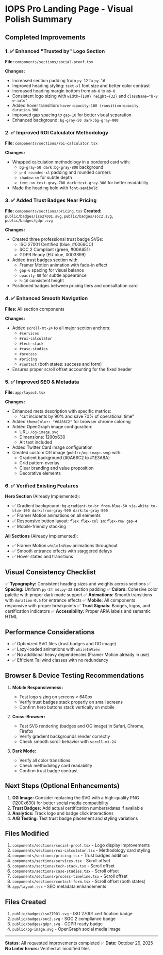 # IOPS Pro Landing Page - Visual Polish Summary

## Completed Improvements

### 1. ✅ Enhanced "Trusted by" Logo Section
**File:** `components/sections/social-proof.tsx`

**Changes:**
- Increased section padding from `py-12` to `py-16`
- Improved heading styling: `text-xl` font size and better color contrast
- Increased heading margin bottom from `mb-6` to `mb-8`
- Consistent logo sizing with `width={100} height={32}` and `className="h-8 w-auto"`
- Added hover transition: `hover:opacity-100 transition-opacity duration-300`
- Improved gap spacing to `gap-10` for better visual separation
- Enhanced background: `bg-gray-50 dark:bg-gray-900`

### 2. ✅ Improved ROI Calculator Methodology
**File:** `components/sections/roi-calculator.tsx`

**Changes:**
- Wrapped calculation methodology in a bordered card with:
  - `bg-gray-50 dark:bg-gray-800` background
  - `p-4 rounded-xl` padding and rounded corners
  - `shadow-sm` for subtle depth
  - `text-sm text-gray-700 dark:text-gray-300` for better readability
- Made the heading bold with `font-semibold`

### 3. ✅ Added Trust Badges Near Pricing
**File:** `components/sections/pricing.tsx`
**Created:** `public/badges/iso27001.svg`, `public/badges/soc2.svg`, `public/badges/gdpr.svg`

**Changes:**
- Created three professional trust badge SVGs:
  - ISO 27001 Certified (blue, #0066CC)
  - SOC 2 Compliant (green, #00A651)
  - GDPR Ready (EU blue, #003399)
- Added trust badges section with:
  - Framer Motion animation with fade-in effect
  - `gap-6` spacing for visual balance
  - `opacity-80` for subtle appearance
  - `h-10` consistent height
- Positioned badges between pricing tiers and consultation card

### 4. ✅ Enhanced Smooth Navigation
**Files:** All section components

**Changes:**
- Added `scroll-mt-24` to all major section anchors:
  - `#services`
  - `#roi-calculator`
  - `#tech-stack`
  - `#case-studies`
  - `#process`
  - `#pricing`
  - `#contact` (both states: success and form)
- Ensures proper scroll offset accounting for the fixed header

### 5. ✅ Improved SEO & Metadata
**File:** `app/layout.tsx`

**Changes:**
- Enhanced meta description with specific metrics:
  - "cut incidents by 90% and save 70% of operational time"
- Added `themeColor: "#0A66C2"` for browser chrome coloring
- Added OpenGraph image configuration:
  - URL: `/og-image.svg`
  - Dimensions: 1200x630
  - Alt text included
- Added Twitter Card image configuration
- Created custom OG image (`public/og-image.svg`) with:
  - Gradient background (#0A66C2 to #1E3A8A)
  - Grid pattern overlay
  - Clear branding and value proposition
  - Decorative elements

### 6. ✅ Verified Existing Features

**Hero Section** (Already Implemented):
- ✅ Gradient background: `bg-gradient-to-br from-blue-50 via-white to-blue-100 dark:from-gray-900 dark:to-gray-800`
- ✅ Framer Motion animations on all elements
- ✅ Responsive button layout: `flex flex-col sm:flex-row gap-4`
- ✅ Mobile-friendly stacking

**All Sections** (Already Implemented):
- ✅ Framer Motion `whileInView` animations throughout
- ✅ Smooth entrance effects with staggered delays
- ✅ Hover states and transitions

## Visual Consistency Checklist

✅ **Typography:** Consistent heading sizes and weights across sections
✅ **Spacing:** Uniform `py-24 md:py-32` section padding
✅ **Colors:** Cohesive color palette with proper dark mode support
✅ **Animations:** Smooth transitions with `duration-0.6` for entrance effects
✅ **Mobile:** All components responsive with proper breakpoints
✅ **Trust Signals:** Badges, logos, and certification indicators
✅ **Accessibility:** Proper ARIA labels and semantic HTML

## Performance Considerations

- ✅ Optimized SVG files (trust badges and OG image)
- ✅ Lazy-loaded animations with `whileInView`
- ✅ No additional heavy dependencies (Framer Motion already in use)
- ✅ Efficient Tailwind classes with no redundancy

## Browser & Device Testing Recommendations

1. **Mobile Responsiveness:**
   - Test logo sizing on screens < 640px
   - Verify trust badges stack properly on small screens
   - Confirm hero buttons stack vertically on mobile

2. **Cross-Browser:**
   - Test SVG rendering (badges and OG image) in Safari, Chrome, Firefox
   - Verify gradient backgrounds render correctly
   - Check smooth scroll behavior with `scroll-mt-24`

3. **Dark Mode:**
   - Verify all color transitions
   - Check methodology card readability
   - Confirm trust badge contrast

## Next Steps (Optional Enhancements)

1. **OG Image:** Consider replacing the SVG with a high-quality PNG (1200x630) for better social media compatibility
2. **Trust Badges:** Add actual certification numbers/dates if available
3. **Analytics:** Track logo and badge click interactions
4. **A/B Testing:** Test trust badge placement and styling variations

## Files Modified

1. `components/sections/social-proof.tsx` - Logo display improvements
2. `components/sections/roi-calculator.tsx` - Methodology card styling
3. `components/sections/pricing.tsx` - Trust badges addition
4. `components/sections/services.tsx` - Scroll offset
5. `components/sections/tech-stack.tsx` - Scroll offset
6. `components/sections/case-studies.tsx` - Scroll offset
7. `components/sections/process-timeline.tsx` - Scroll offset
8. `components/sections/contact-form.tsx` - Scroll offset (both states)
9. `app/layout.tsx` - SEO metadata enhancements

## Files Created

1. `public/badges/iso27001.svg` - ISO 27001 certification badge
2. `public/badges/soc2.svg` - SOC 2 compliance badge
3. `public/badges/gdpr.svg` - GDPR ready badge
4. `public/og-image.svg` - OpenGraph social media image

---

**Status:** All requested improvements completed ✅
**Date:** October 29, 2025
**No Linter Errors:** Verified all modified files

